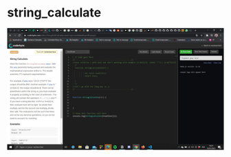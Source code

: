 # string_calculate

![alt text](https://github.com/chaimaeAH/string_calculate/blob/master/img.jpeg)
